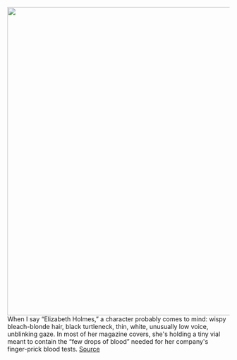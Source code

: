 <img src='https://cdn.vox-cdn.com/thumbor/FKrQmpocOEaXrInqox5JP3fPg1E=/0x0:2040x1360/1200x675/filters:focal(857x517:1183x843)/cdn.vox-cdn.com/uploads/chorus_image/image/69828975/acastro_210907_4742_Holmes_0002.5.jpg' width='700px' /><br/>
When I say “Elizabeth Holmes,” a character probably comes to mind: wispy bleach-blonde hair, black turtleneck, thin, white, unusually low voice, unblinking gaze. In most of her magazine covers, she's holding a tiny vial meant to contain the “few drops of blood” needed for her company's finger-prick blood tests.
<a href='https://www.theverge.com/22656190/theranos-elizabeth-holmes-wire-fraud-trial-founder-myth'> Source <a/>